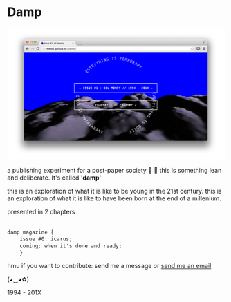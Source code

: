 Damp
================

![alt text](https://raw.githubusercontent.com/mwvd/damp/gh-pages/assets/1.png "screen")


a publishing experiment for a post-paper society :ocean: :leaves: this is something lean and deliberate. It's called '**damp**'

this is an exploration of what it is like to be young in the 21st century.
this is an exploration of what it is like to have been born at the end of a millenium.

presented in 2 chapters


```

damp magazine {
    issue #0: icarus;
    coming: when it's done and ready;
    }

```


hmu if you want to contribute: 
send me a message or [send me an email](mailto:mwvdavidson@gmail.com "hmu")


(◕‿◕✿)


1994 - 201X
